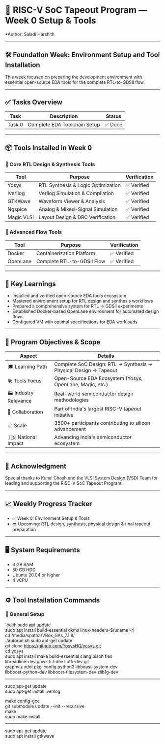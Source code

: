 # 🚀 RISC-V SoC Tapeout Program — Week 0 Setup & Tools  
*Author: Saladi Harshith

---

## 🛠️ Foundation Week: Environment Setup and Tool Installation  

This week focused on preparing the development environment with essential open-source EDA tools for the complete RTL-to-GDSII flow.  

---

## ✅ Tasks Overview  

| Task   | Description                  | Status |
|--------|------------------------------|--------|
| Task 0 | Complete EDA Toolchain Setup | ✅ Done |

---

## 📦 Tools Installed in Week 0  

### 🔹 Core RTL Design & Synthesis Tools  

| Tool    | Purpose                          | Verification |
|---------|----------------------------------|--------------|
| Yosys   | RTL Synthesis & Logic Optimization | ✅ Verified |
| Iverilog| Verilog Simulation & Compilation | ✅ Verified |
| GTKWave | Waveform Viewer & Analysis       | ✅ Verified |
| Ngspice | Analog & Mixed-Signal Simulation | ✅ Verified |
| Magic VLSI | Layout Design & DRC Verification | ✅ Verified |

### 🔹 Advanced Flow Tools  

| Tool   | Purpose                      | Verification |
|--------|------------------------------|--------------|
| Docker | Containerization Platform    | ✅ Verified |
| OpenLane | Complete RTL-to-GDSII Flow | ✅ Verified |

---

## 🌟 Key Learnings  

- Installed and verified open-source EDA tools ecosystem  
- Mastered environment setup for RTL design and synthesis workflows  
- Prepared a comprehensive system for RTL → GDSII experiments  
- Established Docker-based OpenLane environment for automated design flows  
- Configured VM with optimal specifications for EDA workloads  

---

## 🎯 Program Objectives & Scope  

| Aspect       | Details |
|--------------|---------|
| 🎓 Learning Path | Complete SoC Design: RTL → Synthesis → Physical Design → Tapeout |
| 🛠️ Tools Focus | Open-Source EDA Ecosystem (Yosys, OpenLane, Magic, etc.) |
| 🏭 Industry Relevance | Real-world semiconductor design methodologies |
| 🤝 Collaboration | Part of India's largest RISC-V tapeout initiative |
| 📈 Scale | 3500+ participants contributing to silicon advancement |
| 🇮🇳 National Impact | Advancing India's semiconductor ecosystem |

---

## 🙏 Acknowledgment  

Special thanks to Kunal Ghosh and the VLSI System Design (VSD) Team for leading and supporting the RISC-V SoC Tapeout Program.  

---

## 📈 Weekly Progress Tracker  

- ✅ Week 0: Environment Setup & Tools  
- 🔜 Upcoming: RTL design, synthesis, physical design & final tapeout preparation  

---

## 🖥️ System Requirements  

- 6 GB RAM  
- 50 GB HDD  
- Ubuntu 20.04 or higher  
- 4 vCPU  

---

## ⚙️ Tool Installation Commands  

### 🔹 General Setup  
`bash
sudo apt update  
sudo apt install build-essential dkms linux-headers-$(uname -r)  
cd /media/spatha/VBox_GAs_7.1.8/  
./autorun.sh
sudo apt-get update  
git clone https://github.com/YosysHQ/yosys.git  
cd yosys  
sudo apt install make build-essential clang bison flex \
    libreadline-dev gawk tcl-dev libffi-dev git \
    graphviz xdot pkg-config python3 libboost-system-dev \
    libboost-python-dev libboost-filesystem-dev zlib1g-dev  

---
sudo apt-get update  
sudo apt-get install iverilog

make config-gcc  
git submodule update --init --recursive  
make  
sudo make install

---
sudo apt-get update  
sudo apt install gtkwave

